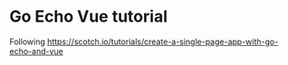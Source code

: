 # Go Echo Vue tutorial

Following https://scotch.io/tutorials/create-a-single-page-app-with-go-echo-and-vue

